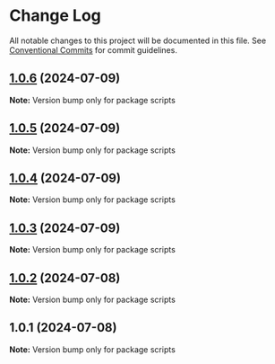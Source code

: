 # Change Log

All notable changes to this project will be documented in this file.
See [Conventional Commits](https://conventionalcommits.org) for commit guidelines.

## [1.0.6](https://github.com/Kallenju/notes/compare/scripts@1.0.5...scripts@1.0.6) (2024-07-09)

**Note:** Version bump only for package scripts

## [1.0.5](https://github.com/Kallenju/notes/compare/scripts@1.0.4...scripts@1.0.5) (2024-07-09)

**Note:** Version bump only for package scripts

## [1.0.4](https://github.com/Kallenju/notes/compare/scripts@1.0.3...scripts@1.0.4) (2024-07-09)

**Note:** Version bump only for package scripts

## [1.0.3](https://github.com/Kallenju/notes/compare/scripts@1.0.2...scripts@1.0.3) (2024-07-09)

**Note:** Version bump only for package scripts

## [1.0.2](https://github.com/Kallenju/notes/compare/scripts@1.0.1...scripts@1.0.2) (2024-07-08)

**Note:** Version bump only for package scripts

## 1.0.1 (2024-07-08)

**Note:** Version bump only for package scripts
